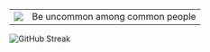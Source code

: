 <table>
  <tr>
    <td><img src="https://lanyard.cnrad.dev/api/987020262220390481?hideStatus=true&idleMessage=Stay%20anonymous%20because%20you%20never%20know%20what%27s%20going%20to%20happen.%20Freedom%20is%20the%20dreams%20that%20sometimes%20limit%20you%20or%20that%20you%20love.&authKey=0553c3eed275498dd9776e269522af0b240dad224252f3f9b3025361c8b9a7800553c3eed275498dd9776e269522af0b240dad224252f3f9b3025361c8b9a7800553c3eed275498dd9776e269522af0b240dad224252f3f9b3025361c8b9a7800553c3eed275498dd9776e269522af0b240dad224252f3f9b3025361c8b9a7800553c3eed275498dd9776e269522af0b240dad224252f3f9b3025361c8b9a7800553c3eed275498dd9776e269522af0b240dad224252f3f9b3025361c8b9a780"></td>
    <td>Be uncommon among common people </td>
    </tr>
</table>

  
  ![GitHub Streak](https://streak-stats.demolab.com/?user=BrandonKTC&theme=highcontrast)
  
